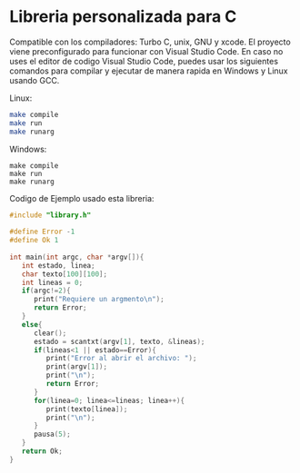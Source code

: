 # Libreria personalizada para C
Compatible con los compiladores: Turbo C, unix, GNU y xcode.
El proyecto viene preconfigurado para funcionar con Visual Studio Code. 
En caso no uses el editor de codigo Visual Studio Code, puedes usar los siguientes comandos para compilar y ejecutar de manera rapida en Windows y Linux usando GCC.

Linux:
```bash
make compile
make run
make runarg
```


Windows:
```batch
make compile
make run
make runarg
```



Codigo de Ejemplo usado esta libreria:
```c
#include "library.h" 
 
#define Error -1 
#define Ok 1 
 
int main(int argc, char *argv[]){ 
   int estado, linea; 
   char texto[100][100]; 
   int lineas = 0; 
   if(argc!=2){ 
      print("Requiere un argmento\n"); 
      return Error; 
   } 
   else{ 
      clear(); 
      estado = scantxt(argv[1], texto, &lineas); 
      if(lineas<1 || estado==Error){ 
         print("Error al abrir el archivo: ");  
         print(argv[1]); 
         print("\n"); 
         return Error; 
      } 
      for(linea=0; linea<=lineas; linea++){ 
         print(texto[linea]); 
         print("\n"); 
      } 
      pausa(5); 
   } 
   return Ok; 
} 
 
```

